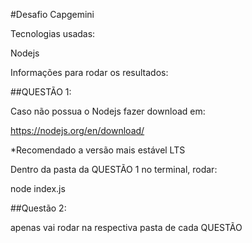 #Desafio Capgemini


Tecnologias usadas:

Nodejs


Informações para rodar os resultados:


##QUESTÃO 1:

Caso não possua o Nodejs fazer download em:

https://nodejs.org/en/download/ 

*Recomendado a versão mais estável LTS

Dentro da pasta da QUESTÃO 1 no terminal, rodar:

node index.js



##Questão 2:


apenas vai rodar na respectiva pasta de cada QUESTÃO

